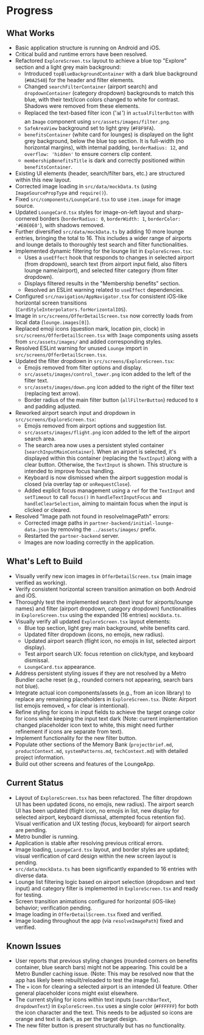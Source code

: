 # Progress

## What Works
- Basic application structure is running on Android and iOS.
- Critical build and runtime errors have been resolved.
- Refactored `ExploreScreen.tsx` layout to achieve a blue top "Explore" section and a light grey main background:
    - Introduced `topBlueBackgroundContainer` with a dark blue background (`#0A2540`) for the header and filter elements.
    - Changed `searchFilterContainer` (airport search) and `dropdownContainer` (category dropdown) backgrounds to match this blue, with their text/icon colors changed to white for contrast. Shadows were removed from these elements.
    - Replaced the text-based filter icon ('📊') in `actualFilterButton` with an `Image` component using `src/assets/images/filter.png`.
    - `SafeAreaView` background set to light grey (`#F8F9FA`).
    - `benefitsContainer` (white card for lounges) is displayed on the light grey background, below the blue top section. It is full-width (no horizontal margins), with internal padding, `borderRadius: 12`, and `overflow: 'hidden'` to ensure corners clip content.
    - `membershipBenefitsTitle` is dark and correctly positioned within `benefitsContainer`.
- Existing UI elements (header, search/filter bars, etc.) are structured within this new layout.
- Corrected image loading in `src/data/mockData.ts` (using `ImageSourcePropType` and `require()`).
- Fixed `src/components/LoungeCard.tsx` to use `item.image` for image source.
- Updated `LoungeCard.tsx` styles for image-on-left layout and sharp-cornered borders (`borderRadius: 0`, `borderWidth: 1`, `borderColor: '#E0E0E0'`), with shadows removed.
- Further diversified `src/data/mockData.ts` by adding 10 more lounge entries, bringing the total to 16. This includes a wider range of airports and lounge details to thoroughly test search and filter functionalities.
- Implemented dynamic filtering for the lounge list in `ExploreScreen.tsx`:
    - Uses a `useEffect` hook that responds to changes in selected airport (from dropdown), search text (from airport input field, also filters lounge name/airport), and selected filter category (from filter dropdown).
    - Displays filtered results in the "Membership benefits" section.
    - Resolved an ESLint warning related to `useEffect` dependencies.
- Configured `src/navigation/AppNavigator.tsx` for consistent iOS-like horizontal screen transitions (`CardStyleInterpolators.forHorizontalIOS`).
- Image in `src/screens/OfferDetailScreen.tsx` now correctly loads from local data (`lounge.images[0]`).
- Replaced emoji icons (question mark, location pin, clock) in `src/screens/OfferDetailScreen.tsx` with `Image` components using assets from `src/assets/images/` and added corresponding styles.
- Resolved ESLint warning for unused `Lounge` import in `src/screens/OfferDetailScreen.tsx`.
- Updated the filter dropdown in `src/screens/ExploreScreen.tsx`:
    - Emojis removed from filter options and display.
    - `src/assets/images/control_tower.png` icon added to the left of the filter text.
    - `src/assets/images/down.png` icon added to the right of the filter text (replacing text arrow).
    - Border radius of the main filter button (`allFilterButton`) reduced to `8` and padding adjusted.
- Reworked airport search input and dropdown in `src/screens/ExploreScreen.tsx`:
    - Emojis removed from airport options and suggestion list.
    - `src/assets/images/flight.png` icon added to the left of the airport search area.
    - The search area now uses a persistent styled container (`searchInputMainContainer`). When an airport is selected, it's displayed within this container (replacing the `TextInput`) along with a clear button. Otherwise, the `TextInput` is shown. This structure is intended to improve focus handling.
    - Keyboard is now dismissed when the airport suggestion modal is closed (via overlay tap or `onRequestClose`).
    - Added explicit focus management using a `ref` for the `TextInput` and `setTimeout` to call `focus()` in `handleTextInputFocus` and `handleClearSelection`, aiming to maintain focus when the input is clicked or cleared.
- Resolved "Image path not found in resolveImagePath" errors:
    - Corrected image paths in `partner-backend/initial-lounge-data.json` by removing the `../assets/images/` prefix.
    - Restarted the `partner-backend` server.
    - Images are now loading correctly in the application.

## What's Left to Build
- Visually verify new icon images in `OfferDetailScreen.tsx` (main image verified as working).
- Verify consistent horizontal screen transition animation on both Android and iOS.
- Thoroughly test the implemented search (text input for airports/lounge names) and filter (airport dropdown, category dropdown) functionalities in `ExploreScreen.tsx` using the expanded (16 entries) `mockData.ts`.
- Visually verify all updated `ExploreScreen.tsx` layout elements:
    - Blue top section, light grey main background, white benefits card.
    - Updated filter dropdown (icons, no emojis, new radius).
    - Updated airport search (flight icon, no emojis in list, selected airport display).
    - Test airport search UX: focus retention on click/type, and keyboard dismissal.
    - `LoungeCard.tsx` appearance.
- Address persistent styling issues if they are not resolved by a Metro Bundler cache reset (e.g., rounded corners not appearing, search bars not blue).
- Integrate actual icon components/assets (e.g., from an icon library) to replace any remaining placeholders in `ExploreScreen.tsx`. (Note: Airport list emojis removed, `✕` for clear is intentional).
- Refine styling for icons in input fields to achieve the target orange color for icons while keeping the input text dark (Note: current implementation changed placeholder icon text to white, this might need further refinement if icons are separate from text).
- Implement functionality for the new filter button.
- Populate other sections of the Memory Bank (`projectbrief.md`, `productContext.md`, `systemPatterns.md`, `techContext.md`) with detailed project information.
- Build out other screens and features of the LoungeApp.

## Current Status
- Layout of `ExploreScreen.tsx` has been refactored. The filter dropdown UI has been updated (icons, no emojis, new radius). The airport search UI has been updated (flight icon, no emojis in list, new display for selected airport, keyboard dismissal, attempted focus retention fix). Visual verification and UX testing (focus, keyboard) for airport search are pending.
- Metro bundler is running.
- Application is stable after resolving previous critical errors.
- Image loading, `LoungeCard.tsx` layout, and border styles are updated; visual verification of card design within the new screen layout is pending.
- `src/data/mockData.ts` has been significantly expanded to 16 entries with diverse data.
- Lounge list filtering logic based on airport selection (dropdown and text input) and category filter is implemented in `ExploreScreen.tsx` and ready for testing.
- Screen transition animations configured for horizontal (iOS-like) behavior; verification pending.
- Image loading in `OfferDetailScreen.tsx` fixed and verified.
- Image loading throughout the app (via `resolveImagePath`) fixed and verified.

## Known Issues
- User reports that previous styling changes (rounded corners on benefits container, blue search bars) might not be appearing. This could be a Metro Bundler caching issue. (Note: This may be resolved now that the app has likely been rebuilt/reloaded to test the image fix).
- The `✕` icon for clearing a selected airport is an intended UI feature. Other general placeholder icons might exist elsewhere.
- The current styling for icons within text inputs (`searchBarText`, `dropdownText`) in `ExploreScreen.tsx` uses a single color (`#FFFFFF`) for both the icon character and the text. This needs to be adjusted so icons are orange and text is dark, as per the target design.
- The new filter button is present structurally but has no functionality.
